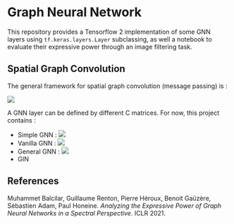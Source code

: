 # Graph Neural Network

This repository provides a Tensorflow 2 implementation of some GNN layers using ```tf.keras.layers.Layer``` subclassing, as well a notebook to evaluate their expressive power through an image filtering task.

## Spatial Graph Convolution

The general framework for spatial graph convolution (message passing) is :

![](https://latex.codecogs.com/svg.latex?H^{(l&plus;1)}&space;=&space;\sigma&space;(\sum_{s}{}C^{(s)}H^{(l)}W^{(l,s)}))

A GNN layer can be defined by different C matrices. For now, this project contains :

- Simple GNN : <img src="https://render.githubusercontent.com/render/math?math=C = A">
- Vanilla GNN : <img src="https://render.githubusercontent.com/render/math?math=C = I %2B A">
- General GNN : <img src="https://render.githubusercontent.com/render/math?math=C^{(1)} = I, C^{(2)} = A">
- GIN

## References

Muhammet Balcilar, Guillaume Renton, Pierre Héroux, Benoit Gaüzère, Sébastien Adam, Paul Honeine. *Analyzing the Expressive Power of Graph Neural Networks in a Spectral Perspective*. ICLR 2021.
